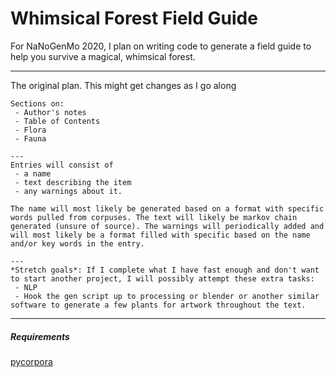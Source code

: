 # Whimsical Forest Field Guide
For NaNoGenMo 2020, I plan on writing code to generate a field guide to help you survive a magical, whimsical forest.

---

The original plan. This might get changes as I go along
```
Sections on:
 - Author's notes
 - Table of Contents
 - Flora
 - Fauna

---
Entries will consist of 
 - a name
 - text describing the item
 - any warnings about it.

The name will most likely be generated based on a format with specific words pulled from corpuses. The text will likely be markov chain generated (unsure of source). The warnings will periodically added and will most likely be a format filled with specific based on the name and/or key words in the entry.

---
*Stretch goals*: If I complete what I have fast enough and don't want to start another project, I will possibly attempt these extra tasks:
 - NLP
 - Hook the gen script up to processing or blender or another similar software to generate a few plants for artwork throughout the text.
```

---

##### Requirements
[pycorpora](https://github.com/aparrish/pycorpora)